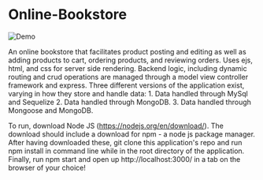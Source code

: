 # Online-Bookstore

![Demo](https://media.giphy.com/media/YkhjgTf2eNGdNisWLb/giphy.gif)

An online bookstore that facilitates product posting and editing as well as adding products to cart, ordering products, and 
reviewing orders. Uses ejs, html, and css for server side rendering. Backend logic, including dynamic routing and crud operations 
are managed through a model view controller framework and express. Three different versions of the application exist, varying in how 
they store and handle data: 1. Data handled through MySql and Sequelize 2. Data handled through MongoDB. 3. Data handled through 
Mongoose and MongoDB.

To run, download Node JS (https://nodejs.org/en/download/). The download should include a download for npm - a node js package manager.
After having downloaded these, git clone this application's repo and run npm install in command line while in the root directory of the 
application. Finally, run npm start and open up http://localhost:3000/ in a tab on the browser of your choice!
